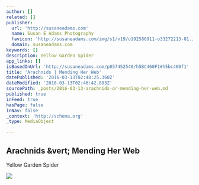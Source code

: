 ```yaml
---
author: []
related: []
publisher:
  url: 'http://susaneadams.com'
  name: Susan E Adams Photography
  favicon: 'http://susaneadams.com/img/s1/v19/u192586911-o33272213-81.ico'
  domain: susaneadams.com
keywords: []
description: Yellow Garden Spider
app_links: []
isBasedOnUrl: 'http://susaneadams.com/p857452540/h5BC460F1#h5bc460f1'
title: 'Arachnids | Mending Her Web'
datePublished: '2016-03-13T02:48:25.360Z'
dateModified: '2016-03-13T02:46:42.803Z'
sourcePath: _posts/2016-03-13-arachnids-or-mending-her-web.md
published: true
inFeed: true
hasPage: false
inNav: false
_context: 'http://schema.org'
_type: MediaObject

---
```

<article style=""><h1>Arachnids &amp;vert; Mending Her Web</h1><p>Yellow Garden Spider</p><img src="http://susaneadams.com/img/s2/v53/p1539596529-4.jpg" /></article>